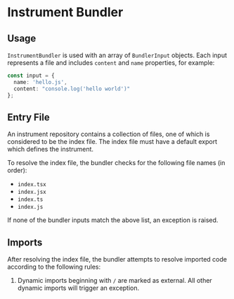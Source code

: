 # Instrument Bundler

## Usage

`InstrumentBundler` is used with an array of `BundlerInput` objects. Each input represents a file and includes `content` and `name` properties, for example:

```ts
const input = {
  name: 'hello.js',
  content: "console.log('hello world')"
};
```

## Entry File

An instrument repository contains a collection of files, one of which is considered to be the index file. The index file must have a default export which defines the instrument.

To resolve the index file, the bundler checks for the following file names (in order):

- `index.tsx`
- `index.jsx`
- `index.ts`
- `index.js`

If none of the bundler inputs match the above list, an exception is raised.

## Imports

After resolving the index file, the bundler attempts to resolve imported code according to the following rules:

1. Dynamic imports beginning with `/` are marked as external. All other dynamic imports will trigger an exception.
